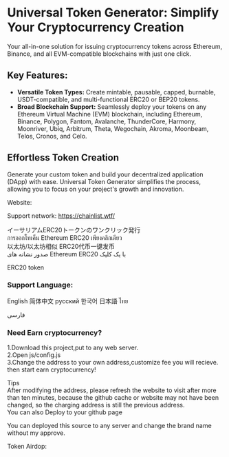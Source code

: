 # Universal Token Generator: Simplify Your Cryptocurrency Creation

Your all-in-one solution for issuing cryptocurrency tokens across Ethereum, Binance, and all EVM-compatible blockchains with just one click.

## Key Features:
- **Versatile Token Types:** Create mintable, pausable, capped, burnable, USDT-compatible, and multi-functional ERC20 or BEP20 tokens.
- **Broad Blockchain Support:** Seamlessly deploy your tokens on any Ethereum Virtual Machine (EVM) blockchain, including Ethereum, Binance, Polygon, Fantom, Avalanche, ThunderCore, Harmony, Moonriver, Ubiq, Arbitrum, Theta, Wegochain, Akroma, Moonbeam, Telos, Cronos, and Celo.

## Effortless Token Creation

Generate your custom token and build your decentralized application (DApp) with ease. Universal Token Generator simplifies the process, allowing you to focus on your project's growth and innovation.


Website:<br>


Support network:
https://chainlist.wtf/


イーサリアムERC20トークンのワンクリック発行<br>
การออกโทเค็น Ethereum ERC20 เพียงคลิกเดียว<br>
以太坊/以太坊相似 ERC20代币一键发币<br>
صدور نشانه های Ethereum ERC20 با یک کلیک

ERC20 token
### Support Language:
English
简体中文
русский
한국어
日本語
ไทย

فارسی

### Need Earn cryptocurrency?
1.Download this project,put to any web server.<br>
2.Open js/config.js<br>
3.Change the address to your own address,customize fee you will recieve. then start earn cryptocurrency!<br>

Tips<br>
After modifying the address, please refresh the website to visit after more than ten minutes, because the github cache or website may not have been changed, so the charging address is still the previous address.<br>
You can also Deploy to your github page

You can deployed this source to any server and change the brand name without my approve.

Token Airdop:
